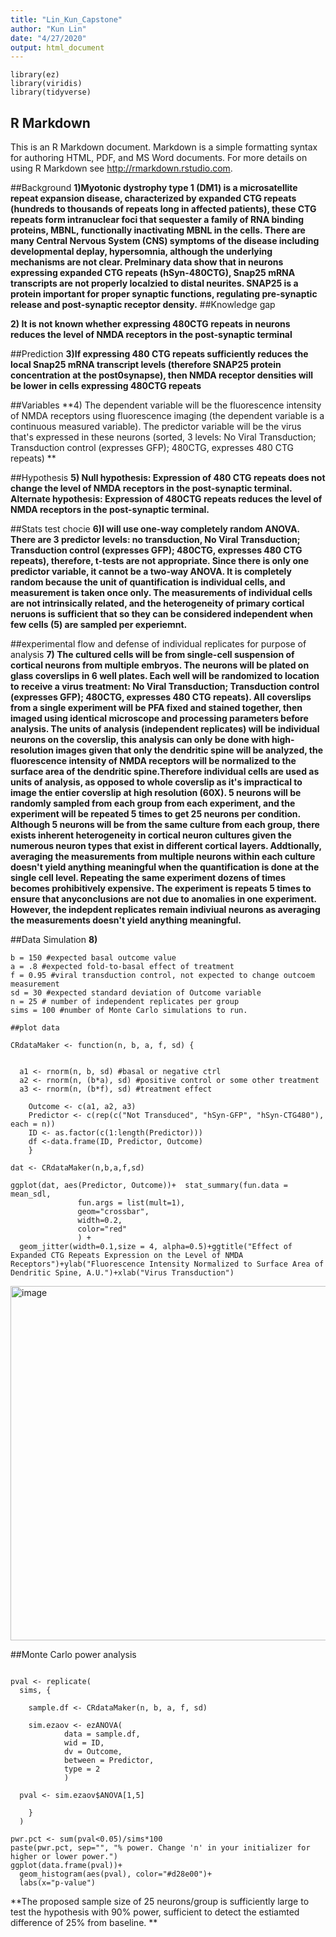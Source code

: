 ```yaml
---
title: "Lin_Kun_Capstone"
author: "Kun Lin"
date: "4/27/2020"
output: html_document
---
```


```{r setup, include=FALSE}
library(ez)
library(viridis)
library(tidyverse)
```

## R Markdown

This is an R Markdown document. Markdown is a simple formatting syntax for authoring HTML, PDF, and MS Word documents. For more details on using R Markdown see <http://rmarkdown.rstudio.com>.


##Background
**1)Myotonic dystrophy type 1 (DM1) is a microsatellite repeat expansion disease, characterized by expanded CTG repeats (hundreds to thousands of repeats long in affected patients), these CTG repeats form intranuclear foci that sequester a family of RNA binding proteins, MBNL, functionally inactivating MBNL in the cells. There are many Central Nervous System (CNS) symptoms of the disease including developmental deplay, hypersomnia, although the underlying mechanisms are not clear. Prelminary data show that in neurons expressing expanded CTG repeats (hSyn-480CTG), Snap25 mRNA transcripts are not properly localzied to distal neurites. SNAP25 is a protein important for proper synaptic functions, regulating pre-synaptic release and post-synaptic receptor density.**
##Knowledge gap

**2) It is not known whether expressing 480CTG repeats in neurons reduces the level of NMDA receptors in the post-synaptic terminal**

##Prediction
**3)If expressing 480 CTG repeats sufficiently reduces the local Snap25 mRNA transcript levels (therefore SNAP25 protein concentration at the post0synapse), then NMDA receptor densities will be lower in cells expressing 480CTG repeats**

##Variables
**4) The dependent variable will be the fluorescence intensity of NMDA receptors using fluorescence imaging (the dependent variable is a continuous measured variable). The predictor variable will be the virus that's expressed in these neurons (sorted, 3 levels: No Viral Transduction; Transduction control (expresses GFP); 480CTG, expresses 480 CTG repeats) **

##Hypothesis
**5) Null hypothesis: Expression of 480 CTG repeats does not change the level of NMDA receptors in the post-synaptic terminal. Alternate hypothesis: Expression of 480CTG repeats reduces the level of NMDA receptors in the post-synaptic terminal.**

##Stats test chocie 
**6)I will use one-way completely random ANOVA. There are 3 predictor levels: no transduction, No Viral Transduction; Transduction control (expresses GFP); 480CTG, expresses 480 CTG repeats), therefore, t-tests are not appropriate. Since there is only one predictor variable, it cannot be a two-way ANOVA. It is completely random because the unit of quantification is individual cells, and measurement is taken once only. The measurements of individual cells are not intrinsically related, and the heterogeneity of primary cortical neruons is sufficient that so they can be considered independent when few cells (5) are sampled per experiemnt.**

##experimental flow and defense of individual replicates for purpose of analysis
**7) The cultured cells will be from single-cell suspension of cortical neurons from multiple embryos. The neurons will be plated on glass coverslips in 6 well plates. Each well will be randomized to location to receive a virus treatment: No Viral Transduction; Transduction control (expresses GFP); 480CTG, expresses 480 CTG repeats). All coverslips from a single experiment will be PFA fixed and stained together, then imaged using identical microscope and processing parameters before analysis. The units of analysis (independent replicates) will be individual neurons on the coverslip, this analysis can only be done with high-resolution images given that only the dendritic spine will be analyzed, the fluorescence intensity of NMDA receptors will be normalized to the surface area of the dendritic spine.Therefore individual cells are used as units of analysis, as opposed to whole coverslip as it's impractical to image the entier coverslip at high resolution (60X). 5 neurons will be randomly sampled from each group from each experiment, and the experiment will be repeated 5 times to get 25 neurons per condition. Although 5 neurons will be from the same culture from each group, there exists inherent heterogeneity in cortical neuron cultures given the numerous neuron types that exist in different cortical layers. Addtionally, averaging the measurements from multiple neurons within each culture doesn't yield anything meaningful when the quantification is done at the single cell level. Repeating the same experiment dozens of times becomes prohibitively expensive. The experiment is repeats 5 times to ensure that anyconclusions are not due to anomalies in one experiment. However, the indepdent replicates remain indiviual neurons as averaging the measurements doesn't yield anything meaningful.**

##Data Simulation
**8)**

```{r}
b = 150 #expected basal outcome value
a = .8 #expected fold-to-basal effect of treatment
f = 0.95 #viral transduction control, not expected to change outcoem measurement
sd = 30 #expected standard deviation of Outcome variable
n = 25 # number of independent replicates per group
sims = 100 #number of Monte Carlo simulations to run. 
```

```{r}
##plot data

CRdataMaker <- function(n, b, a, f, sd) { 
  
  
  a1 <- rnorm(n, b, sd) #basal or negative ctrl
  a2 <- rnorm(n, (b*a), sd) #positive control or some other treatment
  a3 <- rnorm(n, (b*f), sd) #treatment effect
    
    Outcome <- c(a1, a2, a3)
    Predictor <- c(rep(c("Not Transduced", "hSyn-GFP", "hSyn-CTG480"), each = n))
    ID <- as.factor(c(1:length(Predictor)))
    df <-data.frame(ID, Predictor, Outcome)
    }

dat <- CRdataMaker(n,b,a,f,sd)

ggplot(dat, aes(Predictor, Outcome))+  stat_summary(fun.data = mean_sdl, 
               fun.args = list(mult=1), 
               geom="crossbar", 
               width=0.2, 
               color="red"
               ) + 
  geom_jitter(width=0.1,size = 4, alpha=0.5)+ggtitle("Effect of Expanded CTG Repeats Expression on the Level of NMDA Receptors")+ylab("Fluorescence Intensity Normalized to Surface Area of Dendritic Spine, A.U.")+xlab("Virus Transduction")
```
<img width="567" alt="image" src="https://user-images.githubusercontent.com/64455040/80448590-c827d580-88ea-11ea-973e-e4879f966c35.png">

##Monte Carlo power analysis

```{r, echo=False}

pval <- replicate(
  sims, {
 
    sample.df <- CRdataMaker(n, b, a, f, sd)
    
    sim.ezaov <- ezANOVA(
            data = sample.df, 
            wid = ID,
            dv = Outcome,
            between = Predictor,
            type = 2
            )
  
  pval <- sim.ezaov$ANOVA[1,5]
    
    }
  )

pwr.pct <- sum(pval<0.05)/sims*100
paste(pwr.pct, sep="", "% power. Change 'n' in your initializer for higher or lower power.")
ggplot(data.frame(pval))+
  geom_histogram(aes(pval), color="#d28e00")+
  labs(x="p-value")
```
**The proposed sample size of 25 neurons/group is sufficiently large to test the hypothesis with 90% power, sufficient to detect the estiamted difference of 25% from baseline. **
